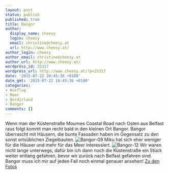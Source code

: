 ```yaml
---
layout: post
status: publish
published: true
title: Bangor
author:
  display_name: cheesy
  login: cheesy
  email: christine@cheesy.at
  url: http://www.cheesy.at/
author_login: cheesy
author_email: christine@cheesy.at
author_url: http://www.cheesy.at/
wordpress_id: 25317
wordpress_url: http://www.cheesy.at/?p=25317
date: '2015-07-22 20:45:36 +0100'
date_gmt: '2015-07-22 18:45:36 +0100'
categories:
- Ausflug
- Meer
- Nordirland
- Bangor
comments: []
---
```

Wenn man der Küstenstraße Mournes Coastal Road nach Osten aus Belfast raus folgt kommt man recht bald in den kleinen Ort Bangor. Bangor überrascht mit Häusern, die bunte Fassaden haben im Gegensatz zu den sonst ortsüblichen Ziegelbauten.
![Bangor-09](http://www.cheesy.at/wp-content/uploads/Bangor-09.jpg)
Miku hat sich eher weniger für die Häuser und mehr für das Meer interessiert.
![Bangor-12](http://www.cheesy.at/wp-content/uploads/Bangor-12.jpg)
Wir waren nicht lange unterwegs, dafür bin ich dann noch die Küstenstraße ein Stück weiter entlang gefahren, bevor wir zurück nach Belfast gefahren sind. Bangor muss ich mir auf jeden Fall noch einmal genauer ansehen!
[Zu den Fotos](http://www.cheesy.at/fotos/ausfluege/bangor/)
